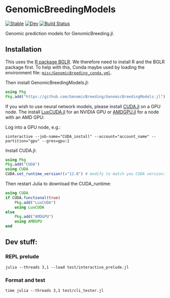 # GenomicBreedingModels

[![Stable](https://img.shields.io/badge/docs-stable-blue.svg)](https://GenomicBreeding.github.io/GenomicBreedingModels.jl/stable/)
[![Dev](https://img.shields.io/badge/docs-dev-blue.svg)](https://GenomicBreeding.github.io/GenomicBreedingModels.jl/dev/)
[![Build Status](https://github.com/GenomicBreeding/GenomicBreedingModels.jl/actions/workflows/CI.yml/badge.svg?branch=main)](https://github.com/GenomicBreeding/GenomicBreedingModels.jl/actions/workflows/CI.yml?query=branch%3Amain)

Genomic prediction models for GenomicBreeding.jl.

## Installation

This uses the [R package BGLR](https://github.com/gdlc/BGLR-R). We therefore need to install R and the BGLR package first. To help with this, Conda maybe used by loading the environment file: [`misc/GenomicBreeding_conda.yml`](misc/GenomicBreeding_conda.yml).

Then install GenomicBreedingModels.jl:

```julia
using Pkg
Pkg.add("https://github.com/GenomicBreeding/GenomicBreedingModels.jl")
```

If you wish to use neural network models, please install [CUDA.jl](https://github.com/JuliaGPU/CUDA.jl) on a GPU node. The install [LuxCUDA.jl](https://github.com/LuxDL/LuxCUDA.jl) for an NVIDIA GPU or [AMDGPU.jl](https://github.com/JuliaGPU/AMDGPU.jl) for a node with an AMD GPU:

Log into a GPU node, e.g.:

```shell
sinteractive --job-name="CUDA_install" --account="account_name" --partition="gpu" --gres=gpu:1
```

Install CUDA.jl:

```julia
using Pkg
Pkg.add("CUDA")
using CUDA
CUDA.set_runtime_version!(v"12.8") # modify to match you CUDA version: see shell> nvidia-smi
```

Then restart Julia to download the CUDA_runtime:

```julia
using CUDA
if CUDA.functional(true)
    Pkg.add("LuxCUDA")
    using LuxCUDA
else
    Pkg.add("AMDGPU")
    using AMDGPU
end
```

## Dev stuff:

### REPL prelude

```shell
julia --threads 3,1 --load test/interactive_prelude.jl
```

### Format and test

```shell
time julia --threads 3,1 test/cli_tester.jl
```
